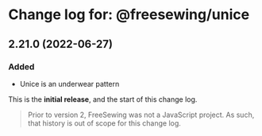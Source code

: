 # Change log for: @freesewing/unice


## 2.21.0 (2022-06-27)

### Added

 - Unice is an underwear pattern


This is the **initial release**, and the start of this change log.

> Prior to version 2, FreeSewing was not a JavaScript project.
> As such, that history is out of scope for this change log.

